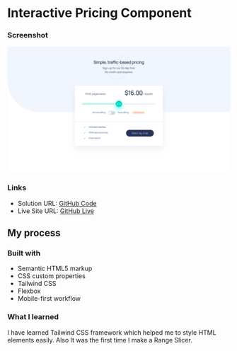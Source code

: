 

# Interactive Pricing Component


### Screenshot

![](./images/screenshot.png)


### Links

- Solution URL: [GitHub Code](https://github.com/beqa200/Interactive-Pricing-Component)
- Live Site URL: [GitHub Live](https://beqa200.github.io/Interactive-Pricing-Component/)

## My process

### Built with

- Semantic HTML5 markup
- CSS custom properties
- Tailwind CSS
- Flexbox
- Mobile-first workflow


### What I learned

I have learned Tailwind CSS framework which helped me to style HTML elements easily.
Also It was the first time I make a Range Slicer.


